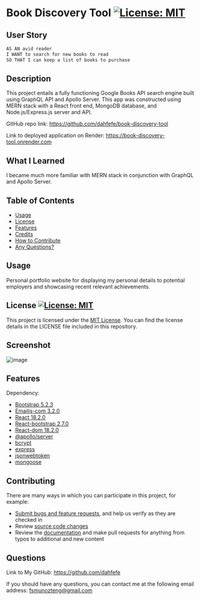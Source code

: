 # Book Discovery Tool [![License: MIT](https://img.shields.io/badge/License-MIT-yellow.svg)](https://opensource.org/licenses/MIT)

## User Story

```md
AS AN avid reader
I WANT to search for new books to read
SO THAT I can keep a list of books to purchase
```

## Description

This project entails a fully functioning Google Books API search engine built using GraphQL API and Apollo Server. This app was constructed using MERN stack with a React front end, MongoDB database, and Node.js/Express.js server and API. 

GitHub repo link: https://github.com/dahfefe/book-discovery-tool

Link to deployed application on Render: https://book-discovery-tool.onrender.com

## What I Learned
  
I became much more familiar with MERN stack in conjunction with GraphQL and Apollo Server. 

## Table of Contents

- [Usage](#usage)
- [License](#license)
- [Features](#features)
- [Credits](#credits)
- [How to Contribute](#contributing)
- [Any Questions?](#questions)

## Usage

Personal portfolio website for displaying my personal details to potential employers and showcasing recent relevant achievements. 

## License [![License: MIT](https://img.shields.io/badge/License-MIT-yellow.svg)](https://opensource.org/licenses/MIT)

This project is licensed under the [MIT License](https://opensource.org/license/mit). You can find the license details in the LICENSE file included in this repository.

## Screenshot

![image](../book-discovery-tool/client/public/homepage.png)

## Features

Dependency: 
- [Bootstrap 5.2.3](https://www.npmjs.com/package/bootstrap)
- [Emailjs-com 3.2.0](https://www.npmjs.com/package/emailjs)
- [React 18.2.0](https://www.npmjs.com/package/react)
- [React-bootstrap 2.7.0](https://www.npmjs.com/package/react-bootstrap)
- [React-dom 18.2.0](https://www.npmjs.com/package/react-dom)
- [@apollo/server](https://www.npmjs.com/package/@apollo/server)
- [bcrypt](https://www.npmjs.com/package/bcrypt)
- [express](https://www.npmjs.com/package/express)
- [jsonwebtoken](https://www.npmjs.com/package/jsonwebtoken)
- [mongoose](https://www.npmjs.com/package/mongoose)

## Contributing

There are many ways in which you can participate in this project, for example:

* [Submit bugs and feature requests](https://github.com/dahfefe/book-discovery-tool/issues), and help us verify as they are checked in
* Review [source code changes](https://github.com/dahfefe/book-discovery-tool/pulls)
* Review the [documentation](https://github.com/microsoft/vscode-docs) and make pull requests for anything from typos to additional and new content

## Questions
  
Link to My GitHub: https://github.com/dahfefe

If you should have any questions, you can contact me at the following email address: fsmunozteng@gmail.com
